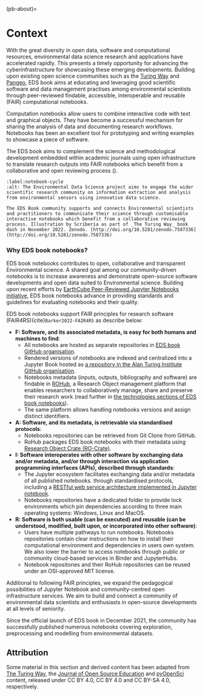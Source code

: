 (pb-about)=

# Context
With the great diversity in open data, software and computational resources, environmental data science research and applications have accelerated rapidly. 
This presents a timely opportunity for advancing the cyberinfrastructure for showcasing these emerging developments. 
Building upon existing open science communities such as the [Turing Way](https://the-turing-way.netlify.app/) and [Pangeo](https://pangeo.io), EDS book aims at educating and leveraging good scientific software and data management practises among environmental scientists through peer-reviewed findable, accessible, interoperable and reusable (FAIR) computational notebooks. 

Computation notebooks allow users to combine interactive code with text and graphical objects. 
They have become a successful mechanism for sharing the analysis of data and documenting research workflows. 
Notebooks has been an excellent tool for prototyping and writing examples to showcase a piece of software. 

The EDS book aims to complement the science and methodological development embedded within academic journals using open infrastructure to translate research outputs into FAIR notebooks which benefit from a collaborative and open reviewing process ([](#notebook-cycle)).

```{figure} ../figures/notebook-cycle.jpg
:label:notebook-cycle
:alt: The Environmental Data Science project aims to engage the wider scientific research community on information extraction and analysis from environmental sensors using innovative data science.

The EDS Book community supports and connects Environmental scientists and practitioners to communicate their science through customisable interactive notebooks which benefit from a collaborative reviewing process. Illustration by Scriberia as part of _The Turing Way_ book dash in November 2022. Zenodo. [http://doi.org/10.5281/zenodo.7587336](http://doi.org/10.5281/zenodo.7587336)
```

### Why EDS book notebooks?
EDS book notebooks contributes to open, collaborative and transparent Environmental science. 
A shared goal among our community-driven notebooks is to increase awareness and demonstrate open-source software developments and open data suited to Environmental science. 
Building upon recent efforts by [EarthCube Peer-Reviewed Jupyter Notebooks initiative](https://www.earthcube.org/notebooks), EDS book notebooks advance in providing standards and guidelines for evaluating notebooks and their quality. 

EDS book notebooks support FAIR principles for research software (FAIR4RS){cite}`Barker2022-FAIR4RS` as describe below:

- **F: Software, and its associated metadata, is easy for both humans and machines to find**: 
   - All notebooks are hosted as separate repositories in [EDS book GitHub organisation](https://github.com/eds-book). 
   - Rendered versions of notebooks are indexed and centralized into a Jupyter Book hosted as [a repository in the Alan Turing Institute GitHub organisation](https://github.com/alan-turing-institute/environmental-ds-book/). 
   - Notebooks metadata (inputs, outputs, bibliography and software) are findable in [ROHub](https://reliance.rohub.org/), a Research Object management platform that enables researchers to collaboratively manage, share and preserve their research work (read further in [the technologies sections of EDS book notebooks](pb-about-techologies)). 
   - The same platform allows handling notebooks versions and assign distinct identifiers. 
- **A: Software, and its metadata, is retrievable via standardised protocols**: 
  - Notebooks repositories can be retrieved from Git Clone from GitHub.
  - RoHub packages EDS book notebooks with their metadata using [Research Object Crate (RO-Crate)](https://www.researchobject.org/ro-crate/). 
- **I: Software interoperates with other software by exchanging data and/or metadata, and/or through interaction via application programming interfaces (APIs), described through standards**: 
  - The Jupyter ecosystem facilitates exchanging data and/or metadata of all published notebooks.  through standardised protocols, including a [RESTful web service  architecture implemented in Jupyter notebook](https://github.com/jupyter/jupyter/wiki/Jupyter-Notebook-Server-API).
  - Notebooks repositories have a dedicated folder to provide lock environments which pin dependencies according to three main operating systems: Windows, Linux and MacOS. 
- **R: Software is both usable (can be executed) and reusable (can be understood, modified, built upon, or incorporated into other software)**: 
  - Users have multiple pathways to run notebooks. Notebooks repositories contain clear instructions on how to install their computational environment and dependencies in users own system. We also lower the barrier to access notebooks through public or community cloud-based services in Binder and JupyterHubs.
  - Notebook repositories and their RoHub repositories can be reused under an OSI-approved MIT license.

Additional to following FAIR principles, we expand the pedagogical possibilities of Jupyter Notebook and community-centred open infrastructure services.
We aim to build and connect a community of environmental data scientists and enthusiasts in open-source developments at all levels of seniority.

Since the official launch of EDS book in December 2021, the community has successfully published numerous notebooks covering exploration, preprocessing and modelling from environmental datasets.

## Attribution
Some material in this section and derived content has been adapted from [The Turing Way](https://the-turing-way.netlify.app/), the [Journal of Open Source Education](https://openjournals.readthedocs.io/en/jose/index.html) and [pyOpenSci](https://www.pyopensci.org/software-peer-review/index.html) content, released under CC BY 4.0, CC BY 4.0 and CC BY-SA 4.0, respectively. 